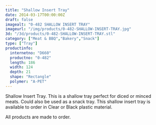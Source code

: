 ```yaml
---
title: "Shallow Insert Tray"
date: 2014-03-17T00:00:00Z
draft: false
imagealt: "0-482 SHALLOW INSERT TRAY"
imageurl: "/img/products/0-482-SHALLOW-INSERT-TRAY.jpg"
3d: "/3d/products/0-482-SHALLOW-INSERT-TRAY.stl"
category: ["Meat & BBQ","Bakery","Snack"]
type: ["Tray"]
productinfo:
  internetno: "D660"
  productno: "0-482"
  length: 186
  width: 124
  depth: 21
  shape: "Rectangle"
  polymer: "A-PET"
---
```

Shallow Insert Tray. This is a shallow tray perfect for diced or minced meats. Could also be used as a snack tray. This shallow insert tray is available to order in Clear or Black plastic material.

All products are made to order.